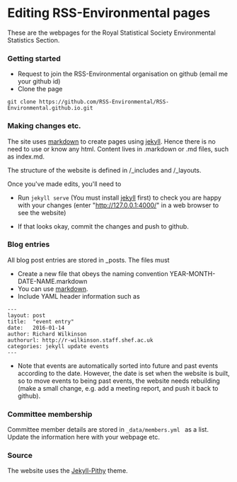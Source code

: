 # Editing RSS-Environmental pages

These are the webpages for the Royal Statistical Society Environmental Statistics Section.

### Getting started

* Request to join the RSS-Environmental organisation on github (email me  your github id)
* Clone the page
```
git clone https://github.com/RSS-Environmental/RSS-Environmental.github.io.git
```
###

### Making changes etc.


The site uses [markdown](https://github.com/adam-p/markdown-here/wiki/Markdown-Cheatsheet)  to create pages using [jekyll](http://jekyllrb.com/). Hence there is no need to use or know any html. Content lives in .markdown or .md files, such as index.md.


The structure of the website is defined in /\_includes and /\_layouts.

Once you've made edits, you'll need to

* Run `jekyll serve` (You must install [jekyll](http://jekyllrb.com/) first) to check you are happy with your changes (enter "http://127.0.0.1:4000/" in a web browser to see the website)

* If that looks okay, commit the changes and push to github.


### Blog entries

All blog post entries are stored in \_posts. The files must

* Create a new file that obeys the naming convention YEAR-MONTH-DATE-NAME.markdown
* You can use [markdown](https://github.com/adam-p/markdown-here/wiki/Markdown-Cheatsheet).
* Include YAML header information such as
```
---
layout: post
title:  "event entry"
date:   2016-01-14
author: Richard Wilkinson
authorurl: http://r-wilkinson.staff.shef.ac.uk
categories: jekyll update events
---
```

* Note that events are automatically sorted into future and past events according to the date. However, the date is set when the website is built, so to move events to being past events, the website needs rebuilding (make a small change, e.g. add a meeting report, and push it back to github).

### Committee membership

Committee member details are stored in
```_data/members.yml ```
as a list. Update the information here with your webpage etc.


### Source
The website uses the [Jekyll-Pithy](https://github.com/smallmuou/Jekyll-Pithy) theme.
